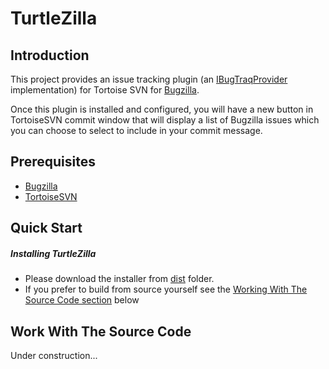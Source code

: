 # TurtleZilla
## Introduction
This project provides an issue tracking plugin (an [IBugTraqProvider](https://tortoisesvn.net/docs/release/TortoiseSVN_en/tsvn-ibugtraqprovider.html) implementation) for Tortoise SVN for [Bugzilla](https://www.bugzilla.org).

Once this plugin is installed and configured, you will have a new button in TortoiseSVN commit window that will display a list of Bugzilla issues which you can choose to select to include in your commit message.

## Prerequisites
* [Bugzilla](https://www.bugzilla.org)
* [TortoiseSVN](https://tortoisesvn.net)

## Quick Start
##### Installing TurtleZilla
* Please download the installer from [dist](./dist) folder.
* If you prefer to build from source yourself see the [Working With The Source Code section](#working-with-source-code) below

## Work With The Source Code
Under construction...